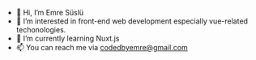 - 👋 Hi, I’m Emre Süslü
- 👀 I’m interested in front-end web development especially vue-related techonologies.
- 🌱 I’m currently learning Nuxt.js
- 📫 You can reach me via codedbyemre@gmail.com

<!---
codedbyEmre/codedbyEmre is a ✨ special ✨ repository because its `README.md` (this file) appears on your GitHub profile.
You can click the Preview link to take a look at your changes.
--->

